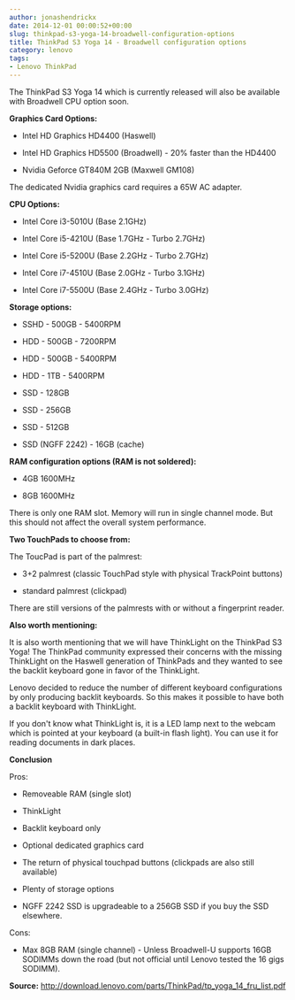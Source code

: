 ```yaml
---
author: jonashendrickx
date: 2014-12-01 00:00:52+00:00
slug: thinkpad-s3-yoga-14-broadwell-configuration-options
title: ThinkPad S3 Yoga 14 - Broadwell configuration options
category: lenovo
tags:
- Lenovo ThinkPad
---
```

The ThinkPad S3 Yoga 14 which is currently released will also be available with Broadwell CPU option soon.



**Graphics Card Options:**



  * Intel HD Graphics HD4400 (Haswell)

  * Intel HD Graphics HD5500 (Broadwell) - 20% faster than the HD4400

  * Nvidia Geforce GT840M 2GB (Maxwell GM108)


The dedicated Nvidia graphics card requires a 65W AC adapter.



**CPU Options:**



  * Intel Core i3-5010U (Base 2.1GHz)

  * Intel Core i5-4210U (Base 1.7GHz - Turbo 2.7GHz)

  * Intel Core i5-5200U (Base 2.2GHz - Turbo 2.7GHz)

  * Intel Core i7-4510U (Base 2.0GHz - Turbo 3.1GHz)

  * Intel Core i7-5500U (Base 2.4GHz - Turbo 3.0GHz)




**Storage options:**



  * SSHD - 500GB - 5400RPM

  * HDD - 500GB - 7200RPM

  * HDD - 500GB - 5400RPM

  * HDD - 1TB - 5400RPM

  * SSD - 128GB

  * SSD - 256GB

  * SSD - 512GB

  * SSD (NGFF 2242) - 16GB (cache)




**RAM configuration options (RAM is not soldered):**



  * 4GB 1600MHz

  * 8GB 1600MHz


There is only one RAM slot. Memory will run in single channel mode. But this should not affect the overall system performance.



**Two TouchPads to choose from:**

The ToucPad is part of the palmrest:



  * 3+2 palmrest (classic TouchPad style with physical TrackPoint buttons)

  * standard palmrest (clickpad)


There are still versions of the palmrests with or without a fingerprint reader.



**Also worth mentioning:**

It is also worth mentioning that we will have ThinkLight on the ThinkPad S3 Yoga! The ThinkPad community expressed their concerns with the missing ThinkLight on the Haswell generation of ThinkPads and they wanted to see the backlit keyboard gone in favor of the ThinkLight.

Lenovo decided to reduce the number of different keyboard configurations by only producing backlit keyboards. So this makes it possible to have both a backlit keyboard with ThinkLight.

If you don't know what ThinkLight is, it is a LED lamp next to the webcam which is pointed at your keyboard (a built-in flash light). You can use it for reading documents in dark places.



**Conclusion**

Pros:



  * Removeable RAM (single slot)

  * ThinkLight

  * Backlit keyboard only

  * Optional dedicated graphics card

  * The return of physical touchpad buttons (clickpads are also still available)

  * Plenty of storage options

  * NGFF 2242 SSD is upgradeable to a 256GB SSD if you buy the SSD elsewhere.


Cons:

  * Max 8GB RAM (single channel) - Unless Broadwell-U supports 16GB SODIMMs down the road (but not official until Lenovo tested the 16 gigs SODIMM).




**Source:** http://download.lenovo.com/parts/ThinkPad/tp_yoga_14_fru_list.pdf
